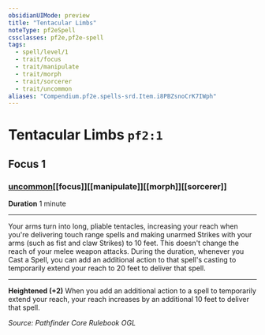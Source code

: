 ```yaml
---
obsidianUIMode: preview
title: "Tentacular Limbs"
noteType: pf2eSpell
cssclasses: pf2e,pf2e-spell
tags:
  - spell/level/1
  - trait/focus
  - trait/manipulate
  - trait/morph
  - trait/sorcerer
  - trait/uncommon
aliases: "Compendium.pf2e.spells-srd.Item.i8PBZsnoCrK7IWph" 
---
```

# Tentacular Limbs  `pf2:1`  
## Focus 1
### [uncommon](uncommon "Uncommon Rarity Trait")[[focus]][[manipulate]][[morph]][[sorcerer]]

**Duration** 1 minute
* * * 
Your arms turn into long, pliable tentacles, increasing your reach when you're delivering touch range spells and making unarmed Strikes with your arms (such as fist and claw Strikes) to 10 feet. This doesn't change the reach of your melee weapon attacks. During the duration, whenever you Cast a Spell, you can add an additional action to that spell's casting to temporarily extend your reach to 20 feet to deliver that spell.

* * *

**Heightened (+2)** When you add an additional action to a spell to temporarily extend your reach, your reach increases by an additional 10 feet to deliver that spell.

*Source: Pathfinder Core Rulebook*
*OGL*